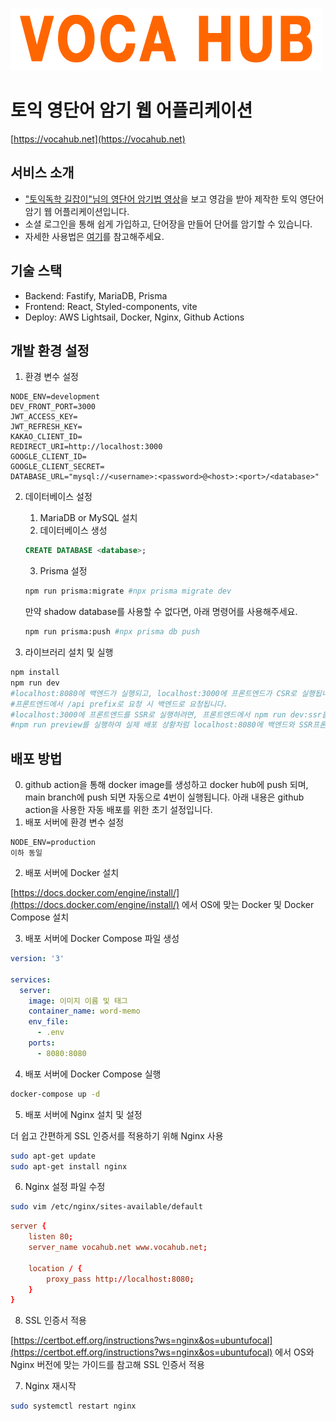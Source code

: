 [![logo](./src/front/assets/Title.png)](https://vocahub.net)
# 토익 영단어 암기 웹 어플리케이션
[https://vocahub.net](https://vocahub.net)
## 서비스 소개
- ["토익독학 길잡이"님의 영단어 암기법 영상](https://www.youtube.com/watch?v=HD79q6aXjPA)을 보고 영감을 받아 제작한 토익 영단어 암기 웹 어플리케이션입니다.
- 소셜 로그인을 통해 쉽게 가입하고, 단어장을 만들어 단어를 암기할 수 있습니다.
- 자세한 사용법은 [여기](https://vocahub.net)를 참고해주세요.

## 기술 스택
- Backend: Fastify, MariaDB, Prisma
- Frontend: React, Styled-components, vite
- Deploy: AWS Lightsail, Docker, Nginx, Github Actions

## 개발 환경 설정
1. 환경 변수 설정
```env
NODE_ENV=development
DEV_FRONT_PORT=3000
JWT_ACCESS_KEY=
JWT_REFRESH_KEY=
KAKAO_CLIENT_ID=
REDIRECT_URI=http://localhost:3000
GOOGLE_CLIENT_ID=
GOOGLE_CLIENT_SECRET=
DATABASE_URL="mysql://<username>:<password>@<host>:<port>/<database>"
```
2. 데이터베이스 설정
    1. MariaDB or MySQL 설치
    2. 데이터베이스 생성
    ```sql
    CREATE DATABASE <database>;
    ```
    3. Prisma 설정
    ```bash
    npm run prisma:migrate #npx prisma migrate dev
    ```
    만약 shadow database를 사용할 수 없다면, 아래 명령어를 사용해주세요.
    ```bash
    npm run prisma:push #npx prisma db push
    ```

3. 라이브러리 설치 및 실행
```bash
npm install
npm run dev
#localhost:8080에 백엔드가 실행되고, localhost:3000에 프론트엔드가 CSR로 실행됩니다.
#프론트엔드에서 /api prefix로 요청 시 백엔드로 요청됩니다.
#localhost:3000에 프론트엔드를 SSR로 실행하려면, 프론트엔드에서 npm run dev:ssr을 실행해주세요. 하지만 fastify와 vite의 설정 충돌로 인해 여러 오류가 발생할 수 있습니다.
#npm run preview를 실행하여 실제 배포 상황처럼 localhost:8080에 백엔드와 SSR프론트엔드를 실행할 수 있습니다.
```

## 배포 방법
0. github action을 통해 docker image를 생성하고 docker hub에 push 되며, main branch에 push 되면 자동으로 4번이 실행됩니다.
아래 내용은 github action을 사용한 자동 배포를 위한 초기 설정입니다.
1. 배포 서버에 환경 변수 설정
```env
NODE_ENV=production
이하 동일
```

2. 배포 서버에 Docker 설치

[https://docs.docker.com/engine/install/](https://docs.docker.com/engine/install/) 에서 OS에 맞는 Docker 및 Docker Compose 설치

3. 배포 서버에 Docker Compose 파일 생성
```yml
version: '3'

services:
  server:
    image: 이미지 이름 및 태그
    container_name: word-memo
    env_file:
      - .env
    ports:
      - 8080:8080
```

4. 배포 서버에 Docker Compose 실행
```bash
docker-compose up -d
```

5. 배포 서버에 Nginx 설치 및 설정

더 쉽고 간편하게 SSL 인증서를 적용하기 위해 Nginx 사용
```bash
sudo apt-get update
sudo apt-get install nginx
```

6. Nginx 설정 파일 수정
```bash
sudo vim /etc/nginx/sites-available/default
```
```conf
server {
    listen 80;
    server_name vocahub.net www.vocahub.net;

    location / {
        proxy_pass http://localhost:8080;
    }
}
```

8. SSL 인증서 적용

[https://certbot.eff.org/instructions?ws=nginx&os=ubuntufocal](https://certbot.eff.org/instructions?ws=nginx&os=ubuntufocal) 에서 OS와 Nginx 버전에 맞는 가이드를 참고해 SSL 인증서 적용

7. Nginx 재시작
```bash
sudo systemctl restart nginx
```


